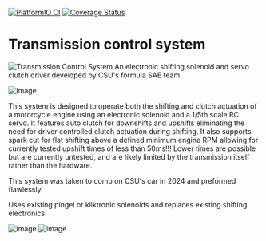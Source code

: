 [![PlatformIO CI](https://github.com/ColoradoStateFSAE/Transmission-Control-System/actions/workflows/platformio_ci.yml/badge.svg?branch=HEAD)](https://github.com/ColoradoStateFSAE/Transmission-Control-System/actions/workflows/platformio_ci.yml)
[![Coverage Status](https://coveralls.io/repos/github/ColoradoStateFSAE/Transmission-Control-System/badge.svg?branch=HEAD)](https://coveralls.io/github/ColoradoStateFSAE/Transmission-Control-System)
# Transmission control system
![Transmission Control System](https://github.com/user-attachments/assets/98a09840-d501-4c1e-9078-1e4b9dccaef6)
An electronic shifting solenoid and servo clutch driver developed by CSU's formula SAE team.

![image](https://github.com/ColoradoStateFSAE/Shifting-system/assets/45497901/2e4a6da3-12e0-473e-a43f-4c8390fd686f)

This system is designed to operate both the shifting and clutch actuation of a motorcycle engine using an electronic solenoid and a 1/5th scale RC servo.
It features auto clutch for downshifts and upshifts eliminating the need for driver controlled clutch actuation during shifting. 
It also supports spark cut for flat shifting above a defined minimum engine RPM allowing for currently tested upshift times of less than 50ms!!!
Lower times are possible but are currently untested, and are likely limited by the transmission itself rather than the hardware.


This system was taken to comp on CSU's car in 2024 and preformed flawlessly.


Uses existing pingel or kliktronic solenoids and replaces existing shifting electronics.

![image](https://github.com/ColoradoStateFSAE/Shifting-system/assets/45497901/029124a7-eb61-4bca-9c0d-cc61e725a79a)
![image](https://github.com/ColoradoStateFSAE/Shifting-system/assets/45497901/16bc343b-6edc-4ea3-bf92-b9842d30c58c)
